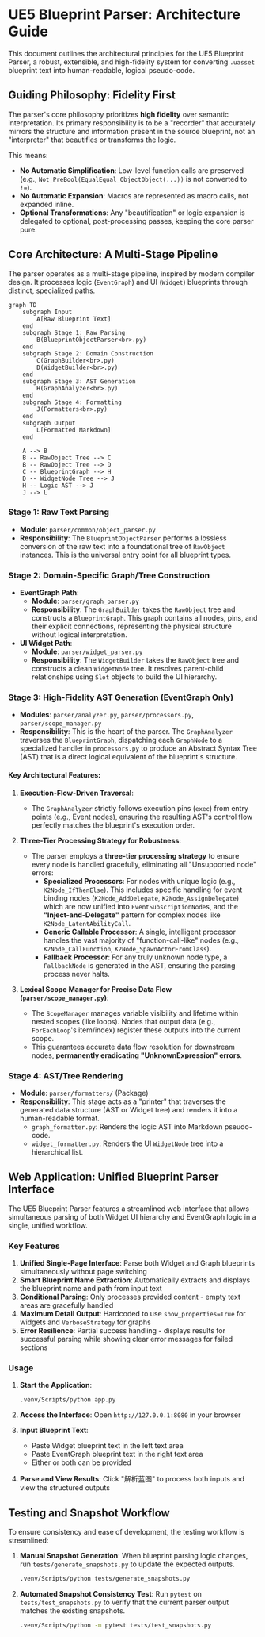 # UE5 Blueprint Parser: Architecture Guide

This document outlines the architectural principles for the UE5 Blueprint Parser, a robust, extensible, and high-fidelity system for converting `.uasset` blueprint text into human-readable, logical pseudo-code.

## Guiding Philosophy: Fidelity First

The parser's core philosophy prioritizes **high fidelity** over semantic interpretation. Its primary responsibility is to be a "recorder" that accurately mirrors the structure and information present in the source blueprint, not an "interpreter" that beautifies or transforms the logic.

This means:
- **No Automatic Simplification**: Low-level function calls are preserved (e.g., `Not_PreBool(EqualEqual_ObjectObject(...))` is not converted to `!=`).
- **No Automatic Expansion**: Macros are represented as macro calls, not expanded inline.
- **Optional Transformations**: Any "beautification" or logic expansion is delegated to optional, post-processing passes, keeping the core parser pure.

## Core Architecture: A Multi-Stage Pipeline

The parser operates as a multi-stage pipeline, inspired by modern compiler design. It processes logic (`EventGraph`) and UI (`Widget`) blueprints through distinct, specialized paths.

```mermaid
graph TD
    subgraph Input
        A[Raw Blueprint Text]
    end
    subgraph Stage 1: Raw Parsing
        B(BlueprintObjectParser<br>.py)
    end
    subgraph Stage 2: Domain Construction
        C(GraphBuilder<br>.py)
        D(WidgetBuilder<br>.py)
    end
    subgraph Stage 3: AST Generation
        H(GraphAnalyzer<br>.py)
    end
    subgraph Stage 4: Formatting
        J(Formatters<br>.py)
    end
    subgraph Output
        L[Formatted Markdown]
    end

    A --> B
    B -- RawObject Tree --> C
    B -- RawObject Tree --> D
    C -- BlueprintGraph --> H
    D -- WidgetNode Tree --> J
    H -- Logic AST --> J
    J --> L
```

### Stage 1: Raw Text Parsing
- **Module**: `parser/common/object_parser.py`
- **Responsibility**: The `BlueprintObjectParser` performs a lossless conversion of the raw text into a foundational tree of `RawObject` instances. This is the universal entry point for all blueprint types.

### Stage 2: Domain-Specific Graph/Tree Construction
- **EventGraph Path**:
    - **Module**: `parser/graph_parser.py`
    - **Responsibility**: The `GraphBuilder` takes the `RawObject` tree and constructs a `BlueprintGraph`. This graph contains all nodes, pins, and their explicit connections, representing the physical structure without logical interpretation.
- **UI Widget Path**:
    - **Module**: `parser/widget_parser.py`
    - **Responsibility**: The `WidgetBuilder` takes the `RawObject` tree and constructs a clean `WidgetNode` tree. It resolves parent-child relationships using `Slot` objects to build the UI hierarchy.

### Stage 3: High-Fidelity AST Generation (EventGraph Only)
- **Modules**: `parser/analyzer.py`, `parser/processors.py`, `parser/scope_manager.py`
- **Responsibility**: This is the heart of the parser. The `GraphAnalyzer` traverses the `BlueprintGraph`, dispatching each `GraphNode` to a specialized handler in `processors.py` to produce an Abstract Syntax Tree (AST) that is a direct logical equivalent of the blueprint's structure.

#### Key Architectural Features:

1.  **Execution-Flow-Driven Traversal**:
    *   The `GraphAnalyzer` strictly follows execution pins (`exec`) from entry points (e.g., Event nodes), ensuring the resulting AST's control flow perfectly matches the blueprint's execution order.

2.  **Three-Tier Processing Strategy for Robustness**:
    *   The parser employs a **three-tier processing strategy** to ensure every node is handled gracefully, eliminating all "Unsupported node" errors:
        *   **Specialized Processors**: For nodes with unique logic (e.g., `K2Node_IfThenElse`). This includes specific handling for event binding nodes (`K2Node_AddDelegate`, `K2Node_AssignDelegate`) which are now unified into `EventSubscriptionNode`s, and the **"Inject-and-Delegate"** pattern for complex nodes like `K2Node_LatentAbilityCall`.
        *   **Generic Callable Processor**: A single, intelligent processor handles the vast majority of "function-call-like" nodes (e.g., `K2Node_CallFunction`, `K2Node_SpawnActorFromClass`).
        *   **Fallback Processor**: For any truly unknown node type, a `FallbackNode` is generated in the AST, ensuring the parsing process never halts.

3.  **Lexical Scope Manager for Precise Data Flow (`parser/scope_manager.py`)**:
    *   The `ScopeManager` manages variable visibility and lifetime within nested scopes (like loops). Nodes that output data (e.g., `ForEachLoop`'s item/index) register these outputs into the current scope.
    *   This guarantees accurate data flow resolution for downstream nodes, **permanently eradicating "UnknownExpression" errors**.

### Stage 4: AST/Tree Rendering
- **Module**: `parser/formatters/` (Package)
- **Responsibility**: This stage acts as a "printer" that traverses the generated data structure (AST or Widget tree) and renders it into a human-readable format.
    - `graph_formatter.py`: Renders the logic AST into Markdown pseudo-code.
    - `widget_formatter.py`: Renders the UI `WidgetNode` tree into a hierarchical list.

## Web Application: Unified Blueprint Parser Interface

The UE5 Blueprint Parser features a streamlined web interface that allows simultaneous parsing of both Widget UI hierarchy and EventGraph logic in a single, unified workflow.

### Key Features

1.  **Unified Single-Page Interface**: Parse both Widget and Graph blueprints simultaneously without page switching
2.  **Smart Blueprint Name Extraction**: Automatically extracts and displays the blueprint name and path from input text
3.  **Conditional Parsing**: Only processes provided content - empty text areas are gracefully handled
4.  **Maximum Detail Output**: Hardcoded to use `show_properties=True` for widgets and `VerboseStrategy` for graphs
5.  **Error Resilience**: Partial success handling - displays results for successful parsing while showing clear error messages for failed sections

### Usage

1.  **Start the Application**:
    ```bash
    .venv/Scripts/python app.py
    ```

2.  **Access the Interface**: Open `http://127.0.0.1:8080` in your browser

3.  **Input Blueprint Text**: 
    - Paste Widget blueprint text in the left text area
    - Paste EventGraph blueprint text in the right text area
    - Either or both can be provided

4.  **Parse and View Results**: Click "解析蓝图" to process both inputs and view the structured outputs

## Testing and Snapshot Workflow

To ensure consistency and ease of development, the testing workflow is streamlined:

1.  **Manual Snapshot Generation**: When blueprint parsing logic changes, run `tests/generate_snapshots.py` to update the expected outputs.
    ```bash
    .venv/Scripts/python tests/generate_snapshots.py
    ```

2.  **Automated Snapshot Consistency Test**: Run `pytest` on `tests/test_snapshots.py` to verify that the current parser output matches the existing snapshots.
    ```bash
    .venv/Scripts/python -m pytest tests/test_snapshots.py
    ```
